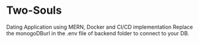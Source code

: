 # Two-Souls
Dating Application using MERN, Docker and CI/CD implementation
Replace the monogoDBurl in the .env file of backend folder to connect to your DB.
